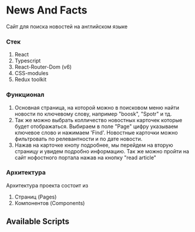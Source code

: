 # News And Facts
Сайт для поиска новостей на английском языке
### Стек

1. React
2. Typescript
3. React-Router-Dom (v6)
4. CSS-modules
5. Redux toolkit

### Функционал

1. Основная страница, на которой можно в поисковом меню найти новости по ключевому слову, например "boosk", "Spotr" и тд.
2. Так же можно выбрать колличество новостных карточек которые будет отображаться.        Выбираем в поле "Page" цифру указываем ключевое слово и нажимаем 'Find'. Новостные карточки можно фильтровать по релевантности и по дате новости.
3. Нажав на карточке кнопу подробнее, мы перейдем на вторую страницу и увидем подробно информацию. Так же можно пройти на сайт нофостного портала нажав на кнопку "read article"

### Архитектура

Архитектура проекта состоит из
1. Страниц (Pages)
3. Компонентов (Components)

## Available Scripts

